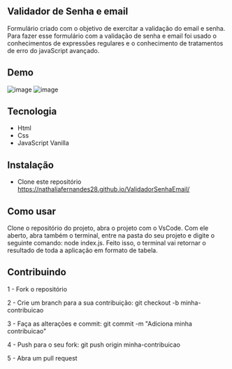 ## Validador de Senha e email

Formulário criado com o objetivo de exercitar a validação do email e senha. Para fazer esse formulário com a validação de senha e email foi usado o conhecimentos de expressões regulares e o conhecimento
de tratamentos de erro do javaScript avançado. 

## Demo
![image](https://github.com/NathaliaFernandes28/ValidadorSenhaEmail/assets/88513545/4f29af6b-af4e-4d97-acdb-ce7509badecf)
![image](https://github.com/NathaliaFernandes28/ValidadorSenhaEmail/assets/88513545/7336d412-c609-411c-93ca-38a08a980ecf)


## Tecnologia 
* Html
* Css
* JavaScript Vanilla

## Instalação
* Clone este repositório
  https://nathaliafernandes28.github.io/ValidadorSenhaEmail/
  
## Como usar
Clone o repositório do projeto, abra o projeto com o VsCode. Com ele aberto, abra também o terminal, entre na pasta do seu projeto e digite o seguinte comando: node index.js. Feito isso, o terminal vai retornar o resultado de toda a aplicação em formato de tabela.

## Contribuindo
1 - Fork o repositório

2 - Crie um branch para a sua contribuição: git checkout -b minha-contribuicao

3 - Faça as alterações e commit: git commit -m "Adiciona minha contribuicao"

4 - Push para o seu fork: git push origin minha-contribuicao

5 - Abra um pull request
